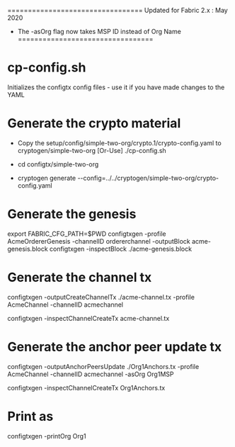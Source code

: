 =================================
Updated for Fabric 2.x : May 2020
* The -asOrg flag now takes MSP ID instead of Org Name
=================================
# cp-config.sh
Initializes the configtx config files - use it if you have made changes to the YAML

# Generate the crypto material
- Copy the setup/config/simple-two-org/crypto.1/crypto-config.yaml  to cryptogen/simple-two-org
  [Or-Use] ./cp-config.sh

- cd configtx/simple-two-org
- cryptogen generate --config=../../cryptogen/simple-two-org/crypto-config.yaml

# Generate the genesis
export FABRIC_CFG_PATH=$PWD
configtxgen -profile AcmeOrdererGenesis -channelID ordererchannel -outputBlock acme-genesis.block
configtxgen -inspectBlock ./acme-genesis.block

# Generate the channel tx
configtxgen -outputCreateChannelTx ./acme-channel.tx  -profile AcmeChannel -channelID acmechannel

configtxgen -inspectChannelCreateTx acme-channel.tx


# Generate the anchor peer update tx
configtxgen -outputAnchorPeersUpdate ./Org1Anchors.tx -profile AcmeChannel -channelID acmechannel -asOrg Org1MSP

configtxgen -inspectChannelCreateTx Org1Anchors.tx

# Print as
configtxgen -printOrg Org1